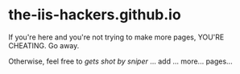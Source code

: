 # the-iis-hackers.github.io
If you're here and you're not trying to make more pages, YOU'RE CHEATING. Go away.

Otherwise, feel free to *gets shot by sniper* ... add ... more... pages... 
